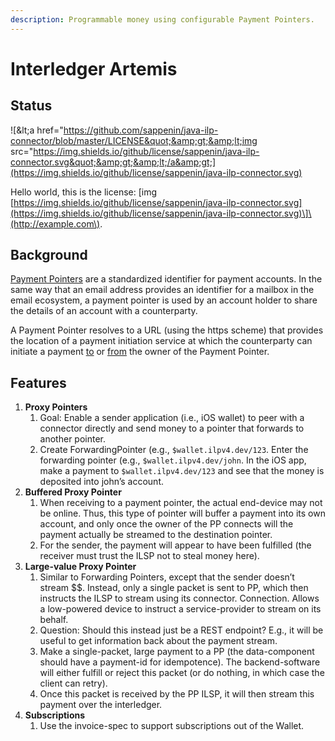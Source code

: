 ```yaml
---
description: Programmable money using configurable Payment Pointers.
---
```


# Interledger Artemis

## Status

![&amp;lt;a href=&quot;https://github.com/sappenin/java-ilp-connector/blob/master/LICENSE&quot;&amp;gt;&amp;lt;img src=&quot;https://img.shields.io/github/license/sappenin/java-ilp-connector.svg&quot;&amp;gt;&amp;lt;/a&amp;gt;](https://img.shields.io/github/license/sappenin/java-ilp-connector.svg)

Hello world, this is the license: \[img [https://img.shields.io/github/license/sappenin/java-ilp-connector.svg](https://img.shields.io/github/license/sappenin/java-ilp-connector.svg)\]\(http://example.com\).



## Background

[Payment Pointers](https://paymentpointers.org/) are a standardized identifier for payment accounts. In the same way that an email address provides an identifier for a mailbox in the email ecosystem, a payment pointer is used by an account holder to share the details of an account with a counterparty.

A Payment Pointer resolves to a URL \(using the https scheme\) that provides the location of a payment initiation service at which the counterparty can initiate a payment [to](https://github.com/interledger/rfcs/blob/master/0009-simple-payment-setup-protocol/0009-simple-payment-setup-protocol.md) or [from](https://github.com/interledger/rfcs/blob/master/0036-spsp-pull-payments/0036-spsp-pull-payments.md) the owner of the Payment Pointer.

## Features

1. **Proxy Pointers**
   1. Goal: Enable a sender application \(i.e., iOS wallet\) to peer with a connector directly and send money to a pointer that forwards to another pointer.
   2. Create ForwardingPointer \(e.g., `$wallet.ilpv4.dev/123`. Enter the forwarding pointer \(e.g., `$wallet.ilpv4.dev/john`. In the iOS app, make a payment to `$wallet.ilpv4.dev/123` and see that the money is deposited into john’s account.
2. **Buffered Proxy Pointer**
   1. When receiving to a payment pointer, the actual end-device may not be online. Thus, this type of pointer will buffer a payment into its own account, and only once the owner of the PP connects will the payment actually be streamed to the destination pointer.
   2. For the sender, the payment will appear to have been fulfilled \(the receiver must trust the ILSP not to steal money here\).
3. **Large-value Proxy Pointer**
   1. Similar to Forwarding Pointers, except that the sender doesn’t stream $$. Instead, only a single packet is sent to PP, which then instructs the ILSP to stream using its connector. Connection. Allows a low-powered device to instruct a service-provider to stream on its behalf.
   2. Question: Should this instead just be a REST endpoint? E.g., it will be useful to get information back about the payment stream.
   3. Make a single-packet, large payment to a PP \(the data-component should have a payment-id for idempotence\). The backend-software will either fulfill or reject this packet \(or do nothing, in which case the client can retry\).
   4. Once this packet is received by the PP ILSP, it will then stream this payment over the interledger.
4. **Subscriptions**
   1. Use the invoice-spec to support subscriptions out of the Wallet.

